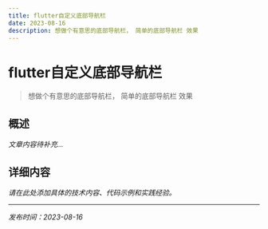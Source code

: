 ```yaml
---
title: flutter自定义底部导航栏
date: 2023-08-16
description: 想做个有意思的底部导航栏， 简单的底部导航栏 效果
---
```


# flutter自定义底部导航栏

> 想做个有意思的底部导航栏， 简单的底部导航栏 效果

## 概述

*文章内容待补充...*

## 详细内容

*请在此处添加具体的技术内容、代码示例和实践经验。*

---

*发布时间：2023-08-16*
